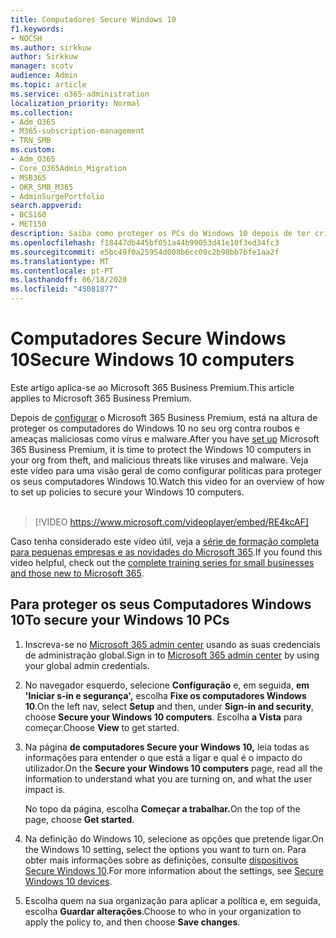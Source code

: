 ```yaml
---
title: Computadores Secure Windows 10
f1.keywords:
- NOCSH
ms.author: sirkkuw
author: Sirkkuw
manager: scotv
audience: Admin
ms.topic: article
ms.service: o365-administration
localization_priority: Normal
ms.collection:
- Adm_O365
- M365-subscription-management
- TRN_SMB
ms.custom:
- Adm_O365
- Core_O365Admin_Migration
- MSB365
- OKR_SMB_M365
- AdminSurgePortfolio
search.appverid:
- BCS160
- MET150
description: Saiba como proteger os PCs do Windows 10 depois de ter criado o Microsoft 365 Business Premium.
ms.openlocfilehash: f18447db445bf051a44b99053d41e10f3ed34fc3
ms.sourcegitcommit: e5bc49f0a25954d008b6cc09c2b98bb7bfe1aa2f
ms.translationtype: MT
ms.contentlocale: pt-PT
ms.lasthandoff: 06/18/2020
ms.locfileid: "45081877"
---
```

# <a name="secure-windows-10-computers"></a><span data-ttu-id="ee8fd-103">Computadores Secure Windows 10</span><span class="sxs-lookup"><span data-stu-id="ee8fd-103">Secure Windows 10 computers</span></span>

<span data-ttu-id="ee8fd-104">Este artigo aplica-se ao Microsoft 365 Business Premium.</span><span class="sxs-lookup"><span data-stu-id="ee8fd-104">This article applies to Microsoft 365 Business Premium.</span></span>

<span data-ttu-id="ee8fd-105">Depois de [configurar](set-up.md) o Microsoft 365 Business Premium, está na altura de proteger os computadores do Windows 10 no seu org contra roubos e ameaças maliciosas como vírus e malware.</span><span class="sxs-lookup"><span data-stu-id="ee8fd-105">After you have [set up](set-up.md) Microsoft 365 Business Premium, it is time to protect the Windows 10 computers in your org from theft, and malicious threats like viruses and malware.</span></span>
<span data-ttu-id="ee8fd-106">Veja este vídeo para uma visão geral de como configurar políticas para proteger os seus computadores Windows 10.</span><span class="sxs-lookup"><span data-stu-id="ee8fd-106">Watch this video for an overview of how to set up policies to secure your Windows 10 computers.</span></span><br><br>

> [!VIDEO https://www.microsoft.com/videoplayer/embed/RE4kcAF] 

<span data-ttu-id="ee8fd-107">Caso tenha considerado este vídeo útil, veja a [série de formação completa para pequenas empresas e as novidades do Microsoft 365](https://support.microsoft.com/office/6ab4bbcd-79cf-4000-a0bd-d42ce4d12816).</span><span class="sxs-lookup"><span data-stu-id="ee8fd-107">If you found this video helpful, check out the [complete training series for small businesses and those new to Microsoft 365](https://support.microsoft.com/office/6ab4bbcd-79cf-4000-a0bd-d42ce4d12816).</span></span>

## <a name="to-secure-your-windows-10-pcs"></a><span data-ttu-id="ee8fd-108">Para proteger os seus Computadores Windows 10</span><span class="sxs-lookup"><span data-stu-id="ee8fd-108">To secure your Windows 10 PCs</span></span>

1. <span data-ttu-id="ee8fd-109">Inscreva-se no [Microsoft 365 admin center](https://admin.microsoft.com) usando as suas credenciais de administração global.</span><span class="sxs-lookup"><span data-stu-id="ee8fd-109">Sign in to [Microsoft 365 admin center](https://admin.microsoft.com) by using your global admin credentials.</span></span> 
2. <span data-ttu-id="ee8fd-110">No navegador esquerdo, selecione **Configuração** e, em seguida, **em 'Iniciar s-in e segurança',** escolha **Fixe os computadores Windows 10**.</span><span class="sxs-lookup"><span data-stu-id="ee8fd-110">On the left nav, select **Setup** and then, under **Sign-in and security**, choose **Secure your Windows 10 computers**.</span></span> <span data-ttu-id="ee8fd-111">Escolha **a Vista** para começar.</span><span class="sxs-lookup"><span data-stu-id="ee8fd-111">Choose **View** to get started.</span></span>
3. <span data-ttu-id="ee8fd-112">Na página **de computadores Secure your Windows 10,** leia todas as informações para entender o que está a ligar e qual é o impacto do utilizador.</span><span class="sxs-lookup"><span data-stu-id="ee8fd-112">On the **Secure your Windows 10 computers** page, read all the information to understand what you are turning on, and what the user impact is.</span></span>

    <span data-ttu-id="ee8fd-113">No topo da página, escolha **Começar a trabalhar.**</span><span class="sxs-lookup"><span data-stu-id="ee8fd-113">On the top of the page, choose **Get started**.</span></span>

4. <span data-ttu-id="ee8fd-114">Na definição do Windows 10, selecione as opções que pretende ligar.</span><span class="sxs-lookup"><span data-stu-id="ee8fd-114">On the Windows 10 setting, select the options you want to turn on.</span></span> <span data-ttu-id="ee8fd-115">Para obter mais informações sobre as definições, consulte [dispositivos Secure Windows 10](secure-windows-10-devices.md).</span><span class="sxs-lookup"><span data-stu-id="ee8fd-115">For more information about the settings, see [Secure Windows 10 devices](secure-windows-10-devices.md).</span></span> 
5. <span data-ttu-id="ee8fd-116">Escolha quem na sua organização para aplicar a política e, em seguida, escolha **Guardar alterações**.</span><span class="sxs-lookup"><span data-stu-id="ee8fd-116">Choose to who in your organization to apply the policy to, and then choose **Save changes**.</span></span>

